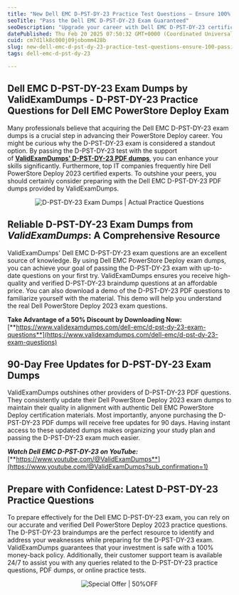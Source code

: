 ```yaml
---
title: "New Dell EMC D-PST-DY-23 Practice Test Questions – Ensure 100% Passing Rate!"
seoTitle: "Pass the Dell EMC D-PST-DY-23 Exam Guaranteed"
seoDescription: "Upgrade your career with Dell EMC D-PST-DY-23 certification. Use ValidExamDumps for exam prep. 50% discount available!"
datePublished: Thu Feb 20 2025 07:50:32 GMT+0000 (Coordinated Universal Time)
cuid: cm7d1lk8c000j09jobomm428b
slug: new-dell-emc-d-pst-dy-23-practice-test-questions-ensure-100-passing-rate
tags: dell-emc-d-pst-dy-23

---
```


## **Dell EMC D-PST-DY-23 Exam Dumps by ValidExamDumps - D-PST-DY-23 Practice Questions for Dell EMC PowerStore Deploy Exam**

Many professionals believe that acquiring the Dell EMC D-PST-DY-23 exam dumps is a crucial step in advancing their PowerStore Deploy career. You might be curious why the D-PST-DY-23 exam is considered a standout option. By passing the D-PST-DY-23 test with the support of [**ValidExamDumps' D-PST-DY-23 PDF dumps**](https://www.validexamdumps.com/dell-emc/d-pst-dy-23-exam-questions), you can enhance your skills significantly. Furthermore, top IT companies frequently hire Dell PowerStore Deploy 2023 certified experts. To outshine your peers, you should certainly consider preparing with the Dell EMC D-PST-DY-23 PDF dumps provided by ValidExamDumps.

<center><img src="https://www.validexamdumps.com/uploads/banners/1709651572_Banner29.png" alt="D-PST-DY-23 Exam Dumps | Actual Practice Questions" /></center>

## **Reliable D-PST-DY-23 Exam Dumps from *ValidExamDumps*: A Comprehensive Resource**

ValidExamDumps' Dell EMC D-PST-DY-23 exam questions are an excellent source of knowledge. By using Dell EMC PowerStore Deploy exam dumps, you can achieve your goal of passing the D-PST-DY-23 exam with up-to-date questions on your first try. ValidExamDumps ensures you receive high-quality and verified D-PST-DY-23 braindump questions at an affordable price. You can also download a demo of the D-PST-DY-23 PDF questions to familiarize yourself with the material. This demo will help you understand the real Dell PowerStore Deploy 2023 exam questions.

**Take Advantage of a 50% Discount by Downloading Now:** [**https://www.validexamdumps.com/dell-emc/d-pst-dy-23-exam-questions**](https://www.validexamdumps.com/dell-emc/d-pst-dy-23-exam-questions)

## **90-Day Free Updates for D-PST-DY-23 Exam Dumps**

ValidExamDumps outshines other providers of D-PST-DY-23 PDF questions. They consistently update their Dell PowerStore Deploy 2023 exam dumps to maintain their quality in alignment with authentic Dell EMC PowerStore Deploy certification materials. Most importantly, anyone purchasing the D-PST-DY-23 PDF dumps will receive free updates for 90 days. Having instant access to these updated dumps makes organizing your study plan and passing the D-PST-DY-23 exam much easier.

***Watch Dell EMC D-PST-DY-23 on YouTube:*** [**https://www.youtube.com/@ValidExamDumps**](https://www.youtube.com/@ValidExamDumps?sub_confirmation=1)

## **Prepare with Confidence: Latest D-PST-DY-23 Practice Questions**

To prepare effectively for the Dell EMC D-PST-DY-23 exam, you can rely on our accurate and verified Dell PowerStore Deploy 2023 practice questions. The D-PST-DY-23 braindumps are the perfect resource to identify and address your weaknesses while preparing for the D-PST-DY-23 exam. ValidExamDumps guarantees that your investment is safe with a 100% money-back policy. Additionally, their customer support team is available 24/7 to assist you with any queries related to the D-PST-DY-23 practice questions, PDF dumps, or online practice tests.

<center><img src="https://www.validexamdumps.com/uploads/banners/1705933924_Latest_Exam_B-14.png" alt="Special Offer | 50%OFF" /></center>